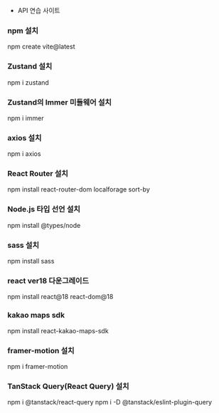 - API 연습 사이트

### npm 설치

npm create vite@latest

### Zustand 설치

npm i zustand

### Zustand의 Immer 미들웨어 설치

npm i immer

### axios 설치

npm i axios

### React Router 설치

npm install react-router-dom localforage sort-by

### Node.js 타입 선언 설치

npm install @types/node

### sass 설치

npm install sass

### react ver18 다운그레이드

npm install react@18 react-dom@18

### kakao maps sdk

npm install react-kakao-maps-sdk

### framer-motion 설치

npm i framer-motion

### TanStack Query(React Query) 설치

npm i @tanstack/react-query
npm i -D @tanstack/eslint-plugin-query
